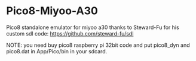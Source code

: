 # Pico8-Miyoo-A30
Pico8 standalone emulator for miyoo a30
thanks to Steward-Fu for his custom sdl code: https://github.com/steward-fu/sdl

NOTE: you need buy pico8 raspberry pi 32bit code and put pico8_dyn and pico8.dat in App/Pico/bin in your sdcard.

